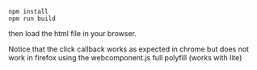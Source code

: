 ```
npm install
npm run build
```
then load the html file in your browser.

Notice that the click callback works as expected in chrome but does not work in firefox using the webcomponent.js full polyfill (works with lite)
